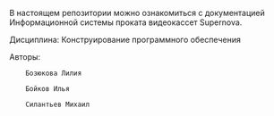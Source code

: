 В настоящем репозитории можно ознакомиться с документацией Информационной системы проката видеокассет Supernova.

Дисциплина: Конструирование программного обеспечения

Авторы: 

        Бозюкова Лилия

        Бойков Илья
        
        Силантьев Михаил
